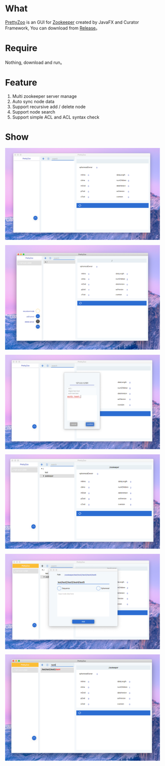 # What

[PrettyZoo](https://github.com/vran-dev/PrettyZoo) is an GUI for [Zookeeper](https://zookeeper.apache.org/) created by JavaFX and Curator Framework, You can download from [Release](https://github.com/vran-dev/PrettyZoo/releases)。



# Require

Nothing, download and run。



# Feature

1. Multi zookeeper server manage
2. Auto sync node data 
3. Support recursive add / delete node
4. Support node search
5. Support simple ACL and ACL syntax check


# Show

![image-20191031171829524](release/img/image-20191031171829524.png)


![image-20191031173547913](release/img/image-20191031173547913.png)


![image-20191031171909157](release/img/image-20191031171909157.png)

![image-20191031171946860](release/img/image-20191031171946860.png)

![image-20191031173021118](release/img/image-20191031173021118.png)

![image-20191031173203940](release/img/image-20191031173203940.png)